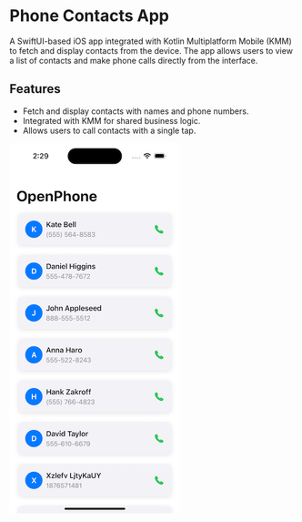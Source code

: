 # Phone Contacts App
A SwiftUI-based iOS app integrated with Kotlin Multiplatform Mobile (KMM) to fetch and display contacts from the device. The app allows users to view a list of contacts and make phone calls directly from the interface.

## Features
- Fetch and display contacts with names and phone numbers.
- Integrated with KMM for shared business logic.
- Allows users to call contacts with a single tap.

<img src = "/screenshot.png" width = "300" height = "650">
